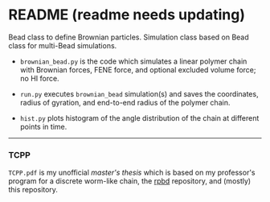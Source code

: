 # README (readme needs updating)

Bead class to define Brownian particles. Simulation class based on Bead class for multi-Bead simulations.

<!--- * `brownian_bead_FENE` is also a simulation for the ideal chain/Rouse model but for a FENE force spring (see Wiki); which is what is ultimately desired. --->
  * `brownian_bead.py` is the code which simulates a linear polymer chain with Brownian forces, FENE force, and optional excluded volume force; no HI force.

  * `run.py` executes `brownian_bead` simulation(s) and saves the coordinates, radius of gyration, and end-to-end radius of the polymer chain.

  * `hist.py` plots histogram of the angle distribution of the chain at different points in time.
  
  
  
  ***
  
  ### TCPP
  `TCPP.pdf` is my unofficial *master's thesis* which is based on my professor's program for a discrete worm-like chain, the [rpbd](https://github.com/spyderkam/rpbd/blob/master/arp.py) repository, and (mostly) this repository.

